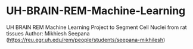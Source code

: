 # UH-BRAIN-REM-Machine-Learning
UH BRAIN REM Machine Learning Project to Segment Cell Nuclei from rat tissues
Author: Mikhiesh Seepana (https://reu.egr.uh.edu/rem/people/students/seepana-mikhilesh)


